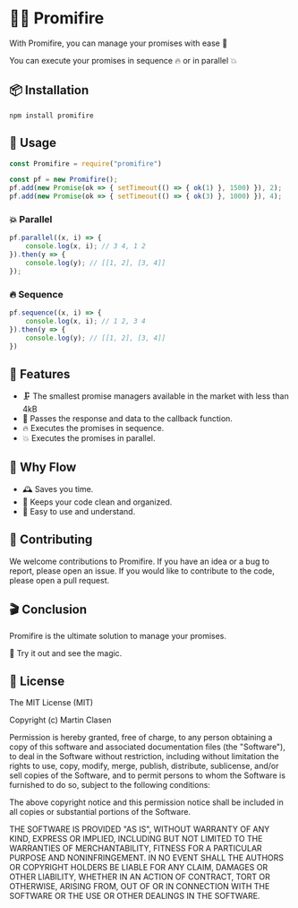 # 👩‍🚒 Promifire

With Promifire, you can manage your promises with ease 🙌

You can execute your promises in sequence 🔥 or in parallel 💥
 
 ## 📦 Installation
```shell
npm install promifire
```

## 🔧 Usage
```js
const Promifire = require("promifire")

const pf = new Promifire();
pf.add(new Promise(ok => { setTimeout(() => { ok(1) }, 1500) }), 2);
pf.add(new Promise(ok => { setTimeout(() => { ok(3) }, 1000) }), 4);
```

### 💥 Parallel
```js
pf.parallel((x, i) => {
    console.log(x, i); // 3 4, 1 2
}).then(y => {
    console.log(y); // [[1, 2], [3, 4]]
});
```

### 🔥 Sequence
```js
pf.sequence((x, i) => {
    console.log(x, i); // 1 2, 3 4
}).then(y => {
    console.log(y); // [[1, 2], [3, 4]]
})
```

## 🤯 Features
- 🗜️ The smallest promise managers available in the market with less than 4kB
- 🎉 Passes the response and data to the callback function.
- 🔥 Executes the promises in sequence.
- 💥 Executes the promises in parallel.

## 🤔 Why Flow 
- 🕰️ Saves you time.
- 🧹 Keeps your code clean and organized.
- 🧠 Easy to use and understand.

## 🤝 Contributing
We welcome contributions to Promifire. If you have an idea or a bug to report, please open an issue. If you would like to contribute to the code, please open a pull request.

## 🎬 Conclusion
Promifire is the ultimate solution to manage your promises.

🔮 Try it out and see the magic.
## 📄 License
The MIT License (MIT)

Copyright (c) Martin Clasen

Permission is hereby granted, free of charge, to any person obtaining a copy of this software and associated documentation files (the "Software"), to deal in the Software without restriction, including without limitation the rights to use, copy, modify, merge, publish, distribute, sublicense, and/or sell copies of the Software, and to permit persons to whom the Software is furnished to do so, subject to the following conditions:

The above copyright notice and this permission notice shall be included in all copies or substantial portions of the Software.

THE SOFTWARE IS PROVIDED "AS IS", WITHOUT WARRANTY OF ANY KIND, EXPRESS OR IMPLIED, INCLUDING BUT NOT LIMITED TO THE WARRANTIES OF MERCHANTABILITY, FITNESS FOR A PARTICULAR PURPOSE AND NONINFRINGEMENT. IN NO EVENT SHALL THE AUTHORS OR COPYRIGHT HOLDERS BE LIABLE FOR ANY CLAIM, DAMAGES OR OTHER LIABILITY, WHETHER IN AN ACTION OF CONTRACT, TORT OR OTHERWISE, ARISING FROM, OUT OF OR IN CONNECTION WITH THE SOFTWARE OR THE USE OR OTHER DEALINGS IN THE SOFTWARE.

